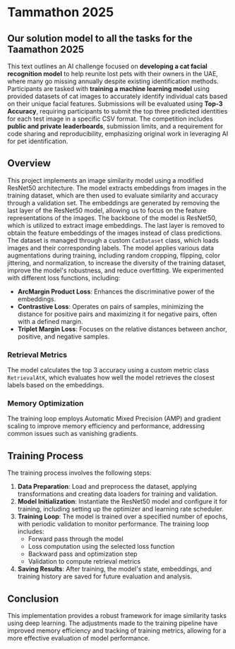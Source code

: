 # Tammathon 2025

## Our solution model to all the tasks for the Taamathon 2025

This text outlines an AI challenge focused on **developing a cat facial recognition model** to help reunite lost pets with their owners in the UAE, where many go missing annually despite existing identification methods. Participants are tasked with **training a machine learning model** using provided datasets of cat images to accurately identify individual cats based on their unique facial features. Submissions will be evaluated using **Top-3 Accuracy**, requiring participants to submit the top three predicted identities for each test image in a specific CSV format. The competition includes **public and private leaderboards**, submission limits, and a requirement for code sharing and reproducibility, emphasizing original work in leveraging AI for pet identification.


## Overview

This project implements an image similarity model using a modified ResNet50 architecture. The model extracts embeddings from images in the training dataset, which are then used to evaluate similarity and accuracy through a validation set. The embeddings are generated by removing the last layer of the ResNet50 model, allowing us to focus on the feature representations of the images.
The backbone of the model is ResNet50, which is utilized to extract image embeddings. The last layer is removed to obtain the feature embeddings of the images instead of class predictions. The dataset is managed through a custom `CatDataset` class, which loads images and their corresponding labels.
The model applies various data augmentations during training, including random cropping, flipping, color jittering, and normalization, to increase the diversity of the training dataset, improve the model's robustness, and reduce overfitting.
We experimented with different loss functions, including:
- **ArcMargin Product Loss**: Enhances the discriminative power of the embeddings.
- **Contrastive Loss**: Operates on pairs of samples, minimizing the distance for positive pairs and maximizing it for negative pairs, often with a defined margin.
- **Triplet Margin Loss**: Focuses on the relative distances between anchor, positive, and negative samples.

### Retrieval Metrics
The model calculates the top 3 accuracy using a custom metric class `RetrievalAtK`, which evaluates how well the model retrieves the closest labels based on the embeddings.
### Memory Optimization
The training loop employs Automatic Mixed Precision (AMP) and gradient scaling to improve memory efficiency and performance, addressing common issues such as vanishing gradients.
## Training Process
The training process involves the following steps:
1. **Data Preparation**: Load and preprocess the dataset, applying transformations and creating data loaders for training and validation.
2. **Model Initialization**: Instantiate the ResNet50 model and configure it for training, including setting up the optimizer and learning rate scheduler.
3. **Training Loop**: The model is trained over a specified number of epochs, with periodic validation to monitor performance. The training loop includes:
   - Forward pass through the model
   - Loss computation using the selected loss function
   - Backward pass and optimization step
   - Validation to compute retrieval metrics
4. **Saving Results**: After training, the model's state, embeddings, and training history are saved for future evaluation and analysis.

## Conclusion
This implementation provides a robust framework for image similarity tasks using deep learning. The adjustments made to the training pipeline have improved memory efficiency and tracking of training metrics, allowing for a more effective evaluation of model performance.
